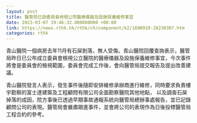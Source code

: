 ```yaml
---
layout: post
title: 醫管局已設委員會檢視公院醫療儀器及設施保養維修事宜
date: 2023-03-07 19:46:32.000000000 +08:00
link: https://news.rthk.hk/rthk/ch/component/k2/1690919-20230307.htm
categories: rthk
---
```


青山醫院一個病房去年11月有石屎剝落，無人受傷。青山醫院回覆查詢表示，醫管局昨日已公布成立委員會檢視公立醫院的醫療儀器及設施保養維修事宜，今次事件將會是委員會的檢視範圍，委員會完成工作後，會向醫管局提交報告及提出改善建議。
 
青山醫院發言人表示，發生事件後隨即安排維修承辦商進行維修，同時要求負責樓宇勘察的富士達建築及工程顧問有限公司全面勘察醫院其他地點， 以及調查石屎掉落的成因，院方事後已透過早期事故通報系統向醫管局總辦事處報告，並已記錄顧問公司的表現。醫管局會嚴肅跟進事件，並會將公司的表現作為日後投標醫管局工程合約的參考。
